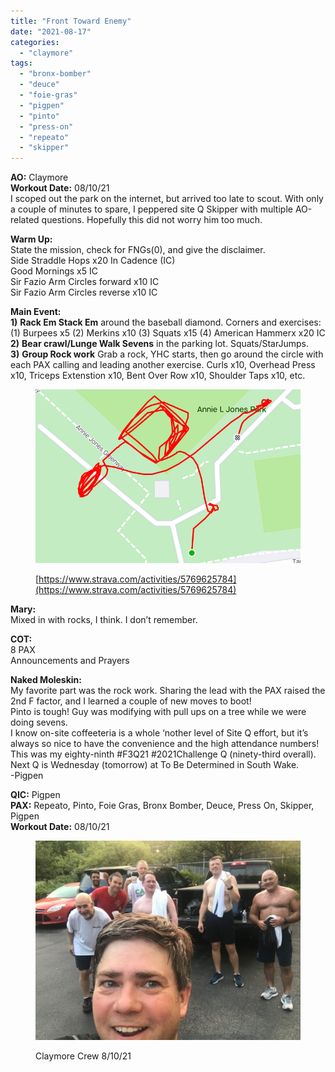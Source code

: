 ```yaml
---
title: "Front Toward Enemy"
date: "2021-08-17"
categories: 
  - "claymore"
tags: 
  - "bronx-bomber"
  - "deuce"
  - "foie-gras"
  - "pigpen"
  - "pinto"
  - "press-on"
  - "repeato"
  - "skipper"
---
```


**AO:** Claymore  
**Workout Date:** 08/10/21  
I scoped out the park on the internet, but arrived too late to scout. With only a couple of minutes to spare, I peppered site Q Skipper with multiple AO-related questions. Hopefully this did not worry him too much.

**Warm Up:**  
State the mission, check for FNGs(0), and give the disclaimer.  
Side Straddle Hops x20 In Cadence (IC)  
Good Mornings x5 IC  
Sir Fazio Arm Circles forward x10 IC  
Sir Fazio Arm Circles reverse x10 IC

**Main Event:**  
**1)** **Rack Em Stack Em** around the baseball diamond. Corners and exercises: (1) Burpees x5 (2) Merkins x10 (3) Squats x15 (4) American Hammerx x20 IC  
**2)** **Bear crawl/Lunge Walk Sevens** in the parking lot. Squats/StarJumps.  
**3)** **Group Rock work** Grab a rock, YHC starts, then go around the circle with each PAX calling and leading another exercise. Curls x10, Overhead Press x10, Triceps Extenstion x10, Bent Over Row x10, Shoulder Taps x10, etc.

<figure>

![](images/image-4.png)

<figcaption>

[https://www.strava.com/activities/5769625784](https://www.strava.com/activities/5769625784)

</figcaption>

</figure>

**Mary:**  
Mixed in with rocks, I think. I don’t remember.

**COT:**  
8 PAX  
Announcements and Prayers

**Naked Moleskin:**  
My favorite part was the rock work. Sharing the lead with the PAX raised the 2nd F factor, and I learned a couple of new moves to boot!  
Pinto is tough! Guy was modifying with pull ups on a tree while we were doing sevens.  
I know on-site coffeeteria is a whole ‘nother level of Site Q effort, but it’s always so nice to have the convenience and the high attendance numbers!  
This was my eighty-ninth #F3Q21 #2021Challenge Q (ninety-third overall). Next Q is Wednesday (tomorrow) at To Be Determined in South Wake.  
\-Pigpen

**QIC:** Pigpen  
**PAX:** Repeato, Pinto, Foie Gras, Bronx Bomber, Deuce, Press On, Skipper, Pigpen  
**Workout Date:** 08/10/21

<figure>

![](images/claymore-1024x770.jpg)

<figcaption>

Claymore Crew 8/10/21

</figcaption>

</figure>
